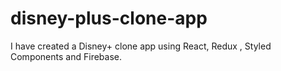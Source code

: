 # disney-plus-clone-app
I have created a Disney+ clone app using React, Redux , Styled Components and Firebase.

